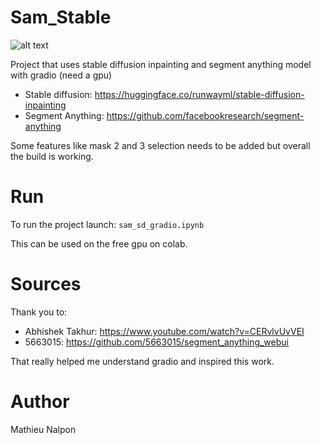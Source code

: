 # Sam_Stable
![alt text](![image](https://raw.githubusercontent.com/MathieuNlp/Sam_Stable/main/webui_screen.jpg))

Project that uses stable diffusion inpainting and segment anything model with gradio (need a gpu)
- Stable diffusion: https://huggingface.co/runwayml/stable-diffusion-inpainting
- Segment Anything: https://github.com/facebookresearch/segment-anything

Some features like mask 2 and 3 selection needs to be added but overall the build is working.

# Run
To run the project launch:
`
   sam_sd_gradio.ipynb
`

This can be used on the free gpu on colab.

# Sources
Thank you to:
- Abhishek Takhur: https://www.youtube.com/watch?v=CERvlvUvVEI
- 5663015: https://github.com/5663015/segment_anything_webui

That really helped me understand gradio and inspired this work.

# Author
Mathieu Nalpon

